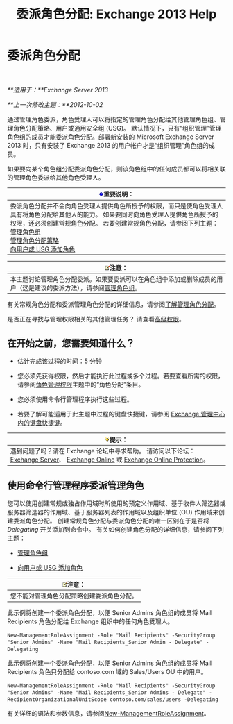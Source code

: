 ﻿---
title: '委派角色分配: Exchange 2013 Help'
TOCTitle: 委派角色分配
ms:assetid: ed2d00d9-90c9-49dc-ab8a-cd791569aeed
ms:mtpsurl: https://technet.microsoft.com/zh-cn/library/Dd351237(v=EXCHG.150)
ms:contentKeyID: 50491895
ms.date: 01/11/2018
mtps_version: v=EXCHG.150
ms.translationtype: HT
---

# 委派角色分配

 

_**适用于：**Exchange Server 2013_

_**上一次修改主题：**2012-10-02_

通过管理角色委派，角色受理人可以将指定的管理角色分配给其他管理角色组、管理角色分配策略、用户或通用安全组 (USG)。 默认情况下，只有“组织管理”管理角色组的成员才能委派角色分配。部署新安装的 Microsoft Exchange Server 2013 时，只有安装了 Exchange 2013 的用户帐户才是“组织管理”角色组的成员。

如果要向某个角色组分配委派角色分配，则该角色组中的任何成员都可以将相关联的管理角色委派给其他角色受理人。

<table>
<thead>
<tr class="header">
<th><img src="images/Bb124558.important(EXCHG.150).gif" title="重要说明" alt="重要说明" />重要说明：</th>
</tr>
</thead>
<tbody>
<tr class="odd">
<td>委派角色分配并不会向角色受理人提供角色所授予的权限，而只是使角色受理人具有将角色分配给其他人的能力。 如果要同时向角色受理人提供角色所授予的权限，还必须创建常规角色分配。 若要创建常规角色分配，请参阅下列主题：<br />
<a href="manage-role-groups-exchange-2013-help.md">管理角色组</a><br />
<a href="manage-role-assignment-policies-exchange-2013-help.md">管理角色分配策略</a><br />
<a href="add-a-role-to-a-user-or-usg-exchange-2013-help.md">向用户或 USG 添加角色</a></td>
</tr>
</tbody>
</table>


<table>
<thead>
<tr class="header">
<th><img src="images/Bb124558.note(EXCHG.150).gif" title="注意" alt="注意" />注意：</th>
</tr>
</thead>
<tbody>
<tr class="odd">
<td>本主题讨论管理角色分配委派。如果要委派可以在角色组中添加或删除成员的用户（这是建议的委派方法），请参阅<a href="manage-role-groups-exchange-2013-help.md">管理角色组</a>。</td>
</tr>
</tbody>
</table>


有关常规角色分配和委派管理角色分配的详细信息，请参阅[了解管理角色分配](understanding-management-role-assignments-exchange-2013-help.md)。

是否正在寻找与管理权限相关的其他管理任务？ 请查看[高级权限](advanced-permissions-exchange-2013-help.md)。

## 在开始之前，您需要知道什么？

  - 估计完成该过程的时间：5 分钟

  - 您必须先获得权限，然后才能执行此过程或多个过程。若要查看所需的权限，请参阅[角色管理权限](role-management-permissions-exchange-2013-help.md)主题中的“角色分配”条目。

  - 您必须使用命令行管理程序执行这些过程。

  - 若要了解可能适用于此主题中过程的键盘快捷键，请参阅 [Exchange 管理中心内的键盘快捷键](keyboard-shortcuts-in-the-exchange-admin-center-exchange-online-protection-help.md)。

<table>
<thead>
<tr class="header">
<th><img src="images/Bb124558.tip(EXCHG.150).gif" title="提示" alt="提示" />提示：</th>
</tr>
</thead>
<tbody>
<tr class="odd">
<td>遇到问题了吗？请在 Exchange 论坛中寻求帮助。 请访问以下论坛：<a href="https://go.microsoft.com/fwlink/p/?linkid=60612">Exchange Server</a>、 <a href="https://go.microsoft.com/fwlink/p/?linkid=267542">Exchange Online</a> 或 <a href="https://go.microsoft.com/fwlink/p/?linkid=285351">Exchange Online Protection</a>。</td>
</tr>
</tbody>
</table>


## 使用命令行管理程序委派管理角色

您可以使用创建常规或独占作用域时所使用的预定义作用域、基于收件人筛选器或服务器筛选器的作用域、基于服务器列表的作用域以及组织单位 (OU) 作用域来创建委派角色分配。 创建常规角色分配与委派角色分配的唯一区别在于是否将 *Delegating* 开关添加到命令中。 有关如何创建角色分配的详细信息，请参阅下列主题：

  - [管理角色组](manage-role-groups-exchange-2013-help.md)

  - [向用户或 USG 添加角色](add-a-role-to-a-user-or-usg-exchange-2013-help.md)

<table>
<thead>
<tr class="header">
<th><img src="images/Bb124558.note(EXCHG.150).gif" title="注意" alt="注意" />注意：</th>
</tr>
</thead>
<tbody>
<tr class="odd">
<td>您不能对管理角色分配策略创建委派角色分配。</td>
</tr>
</tbody>
</table>


此示例将创建一个委派角色分配，以便 Senior Admins 角色组的成员将 Mail Recipients 角色分配给 Exchange 组织中的任何角色受理人。

    New-ManagementRoleAssignment -Role "Mail Recipients" -SecurityGroup "Senior Admins" -Name "Mail Recipients_Senior Admin - Delegate" -Delegating

此示例将创建一个委派角色分配，以便 Senior Admins 角色组的成员将 Mail Recipients 角色只分配给 contoso.com 域的 Sales/Users OU 中的用户。

    New-ManagementRoleAssignment -Role "Mail Recipients" -SecurityGroup "Senior Admins" -Name "Mail Recipients_Senior Admins - Delegate" -RecipientOrganizationalUnitScope contoso.com/sales/users -Delegating

有关详细的语法和参数信息，请参阅[New-ManagementRoleAssignment](https://technet.microsoft.com/zh-cn/library/dd335193\(v=exchg.150\))。

